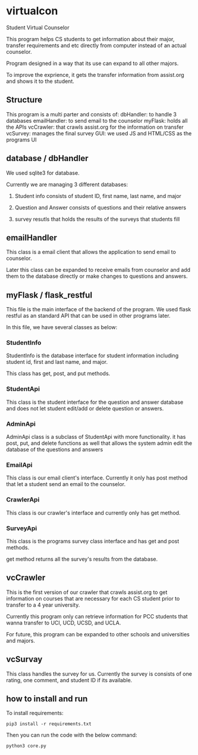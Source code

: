 # virtualcon

Student Virtual Counselor 

This program helps CS students to get information about their major, transfer requirements and etc directly from computer instead of an actual counselor. 

Program designed in a way that its use can expand to all other majors.

To improve the exprience, it gets the transfer information from assist.org and shows it to the student.

## Structure

This program is a multi parter and consists of:
dbHandler: to handle 3 databases
emailHandler: to send email to the counselor 
myFlask: holds all the APIs 
vcCrawler: that crawls assist.org for the information on transfer
vcSurvey: manages the final survey
GUI: we used JS and HTML/CSS as the programs UI

## database / dbHandler

We used sqlite3 for database. 

Currently we are managing 3 different databases:
1. Student info consists of student ID, first name, last name, and major

2. Question and Answer consists of questions and their relative answers

3. survey resutls that holds the results of the surveys that students fill

## emailHandler

This class is a email client that allows the application to send email to counselor. 

Later this class can be expanded to receive emails from counselor and add them to the database directly or make changes to questions and answers.

## myFlask / flask_restful

This file is the main interface of the backend of the program. We used flask restful as an standard API that can be used in other programs later.

In this file, we have several classes as below:

### StudentInfo

StudentInfo is the database interface for student information including student id, first and last name, and major.

This class has get, post, and put methods.

### StudentApi

This class is the student interface for the question and answer database and does not let student edit/add or delete question or answers.

### AdminApi

AdminApi class is a subclass of StudentApi with more functionality. it has post, put, and delete functions as well that allows the system admin edit the database of the questions and answers

### EmailApi

This class is our email client's interface. Currently it only has post method that let a student send an email to the counselor.

### CrawlerApi

This class is our crawler's interface and currently only has get method.

### SurveyApi

This class is the programs survey class interface and has get and post methods. 

get method returns all the survey's results from the database.

## vcCrawler

This is the first version of our crawler that crawls assist.org to get information on courses that are necessary for each CS student prior to transfer to a 4 year university. 

Currently this program only can retrieve information for PCC students that wanna transfer to UCI, UCD, UCSD, and UCLA.

For future, this program can be expanded to other schools and universities and majors.

## vcSurvay

This class handles the survey for us. Currently the survey is consists of one rating, one comment, and student ID if its available.

## how to install and run

To install requirements: 
    
    pip3 install -r requirements.txt

Then you can run the code with the below command:

    python3 core.py


